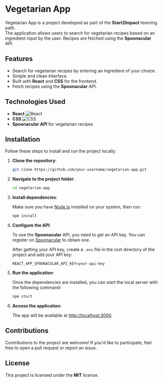 # Vegetarian App

Vegetarian App is a project developed as part of the **Start2Impact** learning path.  
The application allows users to search for vegetarian recipes based on an ingredient input by the user. Recipes are fetched using the **Spoonacular** API.

## Features

- Search for vegetarian recipes by entering an ingredient of your choice.
- Simple and clean interface.
- Built with **React** and **CSS** for the frontend.
- Fetch recipes using the **Spoonacular** API.

## Technologies Used

- **React** ![React](https://img.shields.io/badge/React-20232A?style=flat&logo=react&logoColor=61DAFB)
- **CSS** ![CSS](https://img.shields.io/badge/CSS-1572B6?style=flat&logo=css3&logoColor=white)
- **Spoonacular API** for vegetarian recipes

## Installation

Follow these steps to install and run the project locally:

1. **Clone the repository**:

   ```bash
   git clone https://github.com/your-username/vegetarian-app.git
   ```

2. **Navigate to the project folder**:

   ```bash
   cd vegetarian-app
   ```

3. **Install dependencies**:

   Make sure you have [Node.js](https://nodejs.org/) installed on your system, then run:

   ```bash
   npm install
   ```

4. **Configure the API**:

   To use the **Spoonacular** API, you need to get an API key. You can register on [Spoonacular](https://spoonacular.com/food-api) to obtain one.

   After getting your API key, create a `.env` file in the root directory of the project and add your API key:

   ```
   REACT_APP_SPOONACULAR_API_KEY=your-api-key
   ```

5. **Run the application**:

   Once the dependencies are installed, you can start the local server with the following command:

   ```bash
   npm start
   ```

6. **Access the application**:

   The app will be available at [http://localhost:3000](http://localhost:3000).

## Contributions

Contributions to the project are welcome! If you'd like to participate, feel free to open a pull request or report an issue.

## License

This project is licensed under the **MIT** license.

